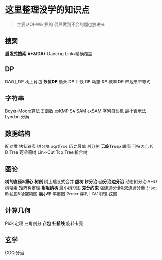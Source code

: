 # 这里整理没学的知识点

> 主要从OI-Wiki扒的
> 偶然做到不会的题也放进来

## 搜索

**启发式搜索**
**A\*&IDA\***
Dancing Links精确覆盖

## DP

DAG上DP
树上背包
**数位DP**
插头 DP
计数 DP
动态 DP
概率 DP
四边形不等式

## 字符串

Boyer-Moore算法
Z 函数 exKMP
SA
SAM
exSAM
序列自动机
最小表示法
Lyndon 分解

## 数据结构

配对堆
块状链表
树分块
sqrtTree
历史最值
划分树
**无旋Treap**
跳表
可持久化
K-D Tree
珂朵莉树
Link-Cut
Top Tree
析合树

## 图论

**树的直径&重心**
**树剖**
树上启发式合并
**虚树**
**树分治:点分治边分治**
动态树分治
AHU
树哈希
矩阵树定理
**斯坦纳树**
最小树形图
**差分约束**
强连通分量&双连通分量
2-set
欧拉图&哈密顿图
**最小环**
平面图
Prufer 序列
LGV 引理
弦图

## 计算几何

Pick 定理
三角剖分
**凸包**
**扫描线**
旋转卡壳


## 玄学

CDQ 分治